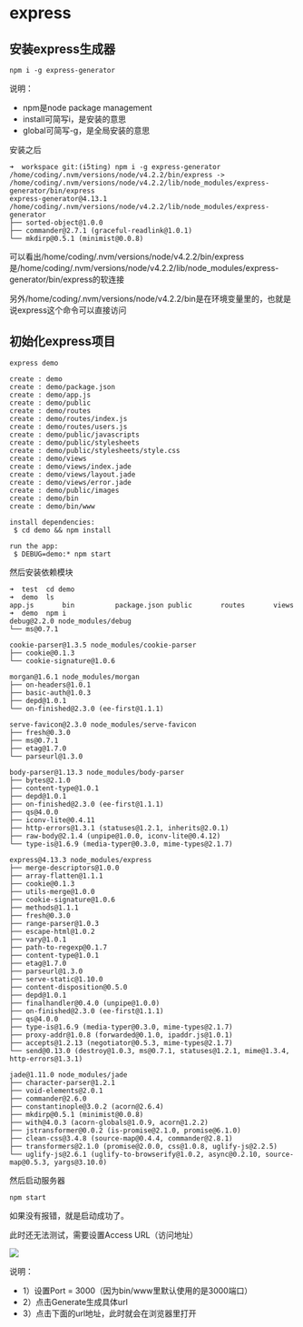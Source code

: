 # express

## 安装express生成器

```
npm i -g express-generator
```

说明：

- npm是node package management
- install可简写i，是安装的意思
- global可简写-g，是全局安装的意思

安装之后

```
➜  workspace git:(i5ting) npm i -g express-generator
/home/coding/.nvm/versions/node/v4.2.2/bin/express -> /home/coding/.nvm/versions/node/v4.2.2/lib/node_modules/express-generator/bin/express
express-generator@4.13.1 /home/coding/.nvm/versions/node/v4.2.2/lib/node_modules/express-generator
├── sorted-object@1.0.0
├── commander@2.7.1 (graceful-readlink@1.0.1)
└── mkdirp@0.5.1 (minimist@0.0.8)
```

可以看出/home/coding/.nvm/versions/node/v4.2.2/bin/express是/home/coding/.nvm/versions/node/v4.2.2/lib/node_modules/express-generator/bin/express的软连接

另外/home/coding/.nvm/versions/node/v4.2.2/bin是在环境变量里的，也就是说express这个命令可以直接访问

## 初始化express项目

```
express demo

create : demo
create : demo/package.json
create : demo/app.js
create : demo/public
create : demo/routes
create : demo/routes/index.js
create : demo/routes/users.js
create : demo/public/javascripts
create : demo/public/stylesheets
create : demo/public/stylesheets/style.css
create : demo/views
create : demo/views/index.jade
create : demo/views/layout.jade
create : demo/views/error.jade
create : demo/public/images
create : demo/bin
create : demo/bin/www

install dependencies:
 $ cd demo && npm install

run the app:
 $ DEBUG=demo:* npm start
```

然后安装依赖模块

```
➜  test  cd demo
➜  demo  ls
app.js       bin          package.json public       routes       views
➜  demo  npm i
debug@2.2.0 node_modules/debug
└── ms@0.7.1

cookie-parser@1.3.5 node_modules/cookie-parser
├── cookie@0.1.3
└── cookie-signature@1.0.6

morgan@1.6.1 node_modules/morgan
├── on-headers@1.0.1
├── basic-auth@1.0.3
├── depd@1.0.1
└── on-finished@2.3.0 (ee-first@1.1.1)

serve-favicon@2.3.0 node_modules/serve-favicon
├── fresh@0.3.0
├── ms@0.7.1
├── etag@1.7.0
└── parseurl@1.3.0

body-parser@1.13.3 node_modules/body-parser
├── bytes@2.1.0
├── content-type@1.0.1
├── depd@1.0.1
├── on-finished@2.3.0 (ee-first@1.1.1)
├── qs@4.0.0
├── iconv-lite@0.4.11
├── http-errors@1.3.1 (statuses@1.2.1, inherits@2.0.1)
├── raw-body@2.1.4 (unpipe@1.0.0, iconv-lite@0.4.12)
└── type-is@1.6.9 (media-typer@0.3.0, mime-types@2.1.7)

express@4.13.3 node_modules/express
├── merge-descriptors@1.0.0
├── array-flatten@1.1.1
├── cookie@0.1.3
├── utils-merge@1.0.0
├── cookie-signature@1.0.6
├── methods@1.1.1
├── fresh@0.3.0
├── range-parser@1.0.3
├── escape-html@1.0.2
├── vary@1.0.1
├── path-to-regexp@0.1.7
├── content-type@1.0.1
├── etag@1.7.0
├── parseurl@1.3.0
├── serve-static@1.10.0
├── content-disposition@0.5.0
├── depd@1.0.1
├── finalhandler@0.4.0 (unpipe@1.0.0)
├── on-finished@2.3.0 (ee-first@1.1.1)
├── qs@4.0.0
├── type-is@1.6.9 (media-typer@0.3.0, mime-types@2.1.7)
├── proxy-addr@1.0.8 (forwarded@0.1.0, ipaddr.js@1.0.1)
├── accepts@1.2.13 (negotiator@0.5.3, mime-types@2.1.7)
└── send@0.13.0 (destroy@1.0.3, ms@0.7.1, statuses@1.2.1, mime@1.3.4, http-errors@1.3.1)

jade@1.11.0 node_modules/jade
├── character-parser@1.2.1
├── void-elements@2.0.1
├── commander@2.6.0
├── constantinople@3.0.2 (acorn@2.6.4)
├── mkdirp@0.5.1 (minimist@0.0.8)
├── with@4.0.3 (acorn-globals@1.0.9, acorn@1.2.2)
├── jstransformer@0.0.2 (is-promise@2.1.0, promise@6.1.0)
├── clean-css@3.4.8 (source-map@0.4.4, commander@2.8.1)
├── transformers@2.1.0 (promise@2.0.0, css@1.0.8, uglify-js@2.2.5)
└── uglify-js@2.6.1 (uglify-to-browserify@1.0.2, async@0.2.10, source-map@0.5.3, yargs@3.10.0)
```

然后启动服务器

```
npm start
```

如果没有报错，就是启动成功了。

此时还无法测试，需要设置Access URL（访问地址）

![](1.png)


说明：

- 1）设置Port = 3000（因为bin/www里默认使用的是3000端口）
- 2）点击Generate生成具体url
- 3）点击下面的url地址，此时就会在浏览器里打开














